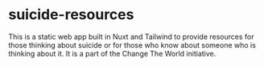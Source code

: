 # suicide-resources
This is a static web app built in Nuxt and Tailwind to provide resources for those thinking about suicide or for those who know about someone who is thinking about it. It is a part of the Change The World initiative.
